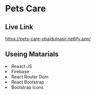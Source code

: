 # Pets Care

## Live Link
https://pets-care-obaidulnasir.netlify.app/


## Useing Matarials
  <li>Reaact JS</li>
  <li>Firebase</>
  <li>React Router Dom</li>
  <li>React Bootstrap</li>
  <li>Bootstrap Icons</li>
 
